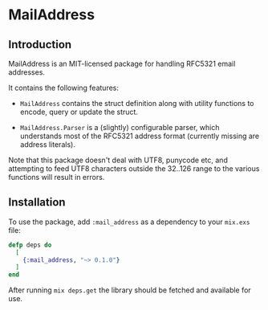 # MailAddress

## Introduction

MailAddress is an MIT-licensed package for handling RFC5321 email addresses.

It contains the following features:

  * `MailAddress` contains the struct definition along with utility functions to encode, query or update the struct.

  * `MailAddress.Parser` is a (slightly) configurable parser, which understands most of the RFC5321 address format (currently missing are address literals).

Note that this package doesn't deal with UTF8, punycode etc, and
attempting to feed UTF8 characters outside the 32..126 range to the
various functions will result in errors.

## Installation

To use the package, add `:mail_address` as a dependency to your `mix.exs`
file:

```elixir
defp deps do
  [
    {:mail_address, "~> 0.1.0"}
  ]
end
```

After running `mix deps.get` the library should be fetched and available
for use.
